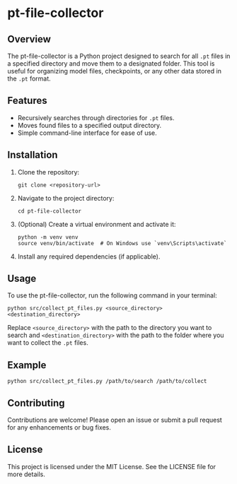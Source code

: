 # pt-file-collector

## Overview
The pt-file-collector is a Python project designed to search for all `.pt` files in a specified directory and move them to a designated folder. This tool is useful for organizing model files, checkpoints, or any other data stored in the `.pt` format.

## Features
- Recursively searches through directories for `.pt` files.
- Moves found files to a specified output directory.
- Simple command-line interface for ease of use.

## Installation
1. Clone the repository:
   ```
   git clone <repository-url>
   ```
2. Navigate to the project directory:
   ```
   cd pt-file-collector
   ```
3. (Optional) Create a virtual environment and activate it:
   ```
   python -m venv venv
   source venv/bin/activate  # On Windows use `venv\Scripts\activate`
   ```
4. Install any required dependencies (if applicable).

## Usage
To use the pt-file-collector, run the following command in your terminal:

```
python src/collect_pt_files.py <source_directory> <destination_directory>
```

Replace `<source_directory>` with the path to the directory you want to search and `<destination_directory>` with the path to the folder where you want to collect the `.pt` files.

## Example
```
python src/collect_pt_files.py /path/to/search /path/to/collect
```

## Contributing
Contributions are welcome! Please open an issue or submit a pull request for any enhancements or bug fixes.

## License
This project is licensed under the MIT License. See the LICENSE file for more details.
